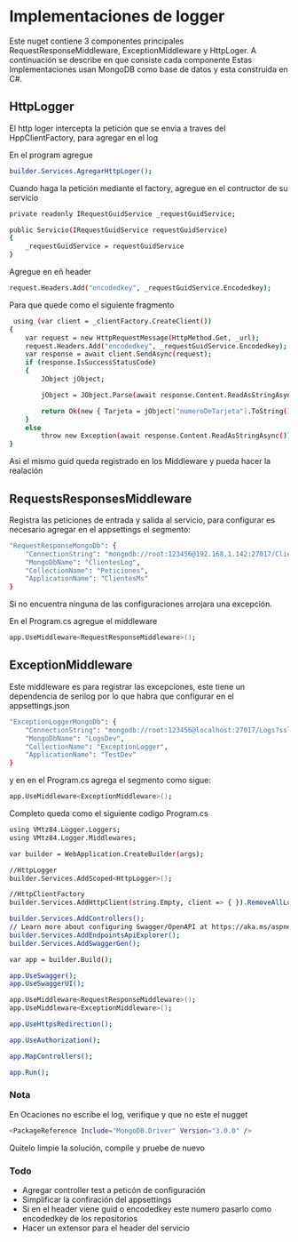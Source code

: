 ﻿# Implementaciones de logger

Este nuget contiene 3 componentes principales RequestResponseMiddleware, ExceptionMiddleware y HttpLoger. A continuación se describe en que consiste cada componente
Estas Implementaciones usan MongoDB como base de datos y esta construida en C#.

## HttpLogger
El http loger intercepta la petición que se envia a traves del HppClientFactory, para agregar en el log

En el program agregue
```bash
builder.Services.AgregarHttpLoger();
```

Cuando haga la petición mediante el factory, agregue en el contructor de su servicio
```bash
private readonly IRequestGuidService _requestGuidService;

public Servicio(IRequestGuidService requestGuidService)
{
    _requestGuidService = requestGuidService
}
```

Agregue en eñ header
```bash
request.Headers.Add("encodedkey", _requestGuidService.Encodedkey);
```

Para que quede como el siguiente fragmento
```bash
 using (var client = _clientFactory.CreateClient())
{
    var request = new HttpRequestMessage(HttpMethod.Get, _url);
    request.Headers.Add("encodedkey", _requestGuidService.Encodedkey);
    var response = await client.SendAsync(request);
    if (response.IsSuccessStatusCode)
    {
        JObject jObject;

        jObject = JObject.Parse(await response.Content.ReadAsStringAsync());

        return Ok(new { Tarjeta = jObject["numeroDeTarjeta"].ToString() });
    }
    else
        throw new Exception(await response.Content.ReadAsStringAsync());
}
```

Asi el mismo guid queda registrado en los Middleware y pueda hacer la realación

## RequestsResponsesMiddleware

Registra las peticiones de entrada y salida al servicio, para configurar es necesario agregar en el appsettings el segmento:

```bash
"RequestResponseMongoDb": {
    "ConnectionString": "mongodb://root:123456@192.168.1.142:27017/ClientesMs?ssl=false&authSource=admin",
    "MongoDbName": "ClientesLog",
    "CollectionName": "Peticiones",
    "ApplicationName": "ClientesMs"
}
```

Si no encuentra ninguna de las configuraciones arrojara una excepción.

En el Program.cs agregue el middleware
```bash
app.UseMiddleware<RequestResponseMiddleware>();
```

## ExceptionMiddleware

Este middleware es para registrar las excepciones, este tiene un dependencia de serilog por lo que habra que configurar en el appsettings.json

```bash
"ExceptionLoggerMongoDb": {
    "ConnectionString": "mongodb://root:123456@localhost:27017/Logs?ssl=false&authSource=admin",
    "MongoDbName": "LogsDev",
    "CollectionName": "ExceptionLogger",
    "ApplicationName": "TestDev"
}
 ```
  y en en el Program.cs agrega el segmento como sigue:

```bash
app.UseMiddleware<ExceptionMiddleware>();
```
Completo queda como el siguiente codigo Program.cs

```bash
using VMtz84.Logger.Loggers;
using VMtz84.Logger.Middlewares;

var builder = WebApplication.CreateBuilder(args);

//HttpLogger
builder.Services.AddScoped<HttpLogger>();

//HttpClientFactory
builder.Services.AddHttpClient(string.Empty, client => { }).RemoveAllLoggers().AddLogger<HttpLogger>();

builder.Services.AddControllers();
// Learn more about configuring Swagger/OpenAPI at https://aka.ms/aspnetcore/swashbuckle
builder.Services.AddEndpointsApiExplorer();
builder.Services.AddSwaggerGen();

var app = builder.Build();

app.UseSwagger();
app.UseSwaggerUI();

app.UseMiddleware<RequestResponseMiddleware>();
app.UseMiddleware<ExceptionMiddleware>();

app.UseHttpsRedirection();

app.UseAuthorization();

app.MapControllers();

app.Run();
```

### Nota
En Ocaciones no escribe el log, verifique y que no este el nugget

```bash
<PackageReference Include="MongoDB.Driver" Version="3.0.0" />
```

Quitelo limpie la solución, compile y pruebe de nuevo

### Todo
- Agregar controller test a peticón de configuración
- Simplificar la confiración del appsettings
- Si en el header viene guid o encodedkey este numero pasarlo como encodedkey de los repositorios
- Hacer un extensor para el header del servicio